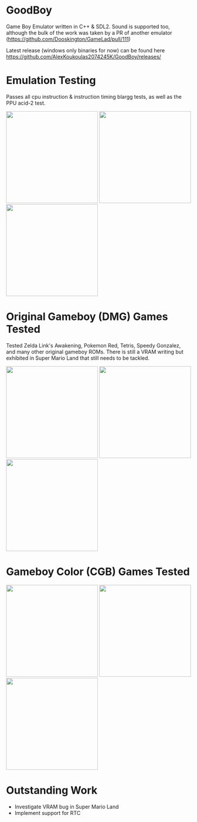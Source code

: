 # GoodBoy
Game Boy Emulator written in C++ & SDL2. Sound is supported too, although the bulk of the work was taken by a PR of another emulator (https://github.com/Dooskington/GameLad/pull/111)

Latest release (windows only binaries for now) can be found here https://github.com/AlexKoukoulas2074245K/GoodBoy/releases/

# Emulation Testing
Passes all cpu instruction & instruction timing blargg tests, as well as the PPU acid-2 test.

<img src="https://user-images.githubusercontent.com/10456734/187683951-6408b3f4-741c-4532-af33-c0f426161854.png" width="250" height="250"> <img src="https://user-images.githubusercontent.com/10456734/187684147-175109e0-aede-44c1-a389-a9d4c855ba94.png" width="250" height="250"> <img src="https://user-images.githubusercontent.com/10456734/187683612-74ef425f-f152-4234-b281-0402d4dfae00.png" width="250" height="250"> 

# Original Gameboy (DMG) Games Tested
Tested Zelda Link's Awakening, Pokemon Red, Tetris, Speedy Gonzalez, and many other original gameboy ROMs. There is still a VRAM writing but exhibited in Super Mario Land that still needs to be tackled.

<img src="https://user-images.githubusercontent.com/10456734/187683397-a7982db3-10ec-44e9-a168-340bba804979.png" width="250" height="250"> <img src="https://user-images.githubusercontent.com/10456734/187682634-845a75bb-8d65-4b03-b834-f65a89dab299.png" width="250" height="250"> <img src="https://user-images.githubusercontent.com/10456734/187682905-b352fc11-6195-4218-abd4-0d74c25f1660.png" width="250" height="250">

# Gameboy Color (CGB) Games Tested
<img src="https://user-images.githubusercontent.com/10456734/188271095-282ff0a7-8138-420b-b11a-148fd0da25aa.png" width="250" height="250"> <img src="https://user-images.githubusercontent.com/10456734/188271204-d76e20af-c4c7-4d3b-85ed-7f89f5fd4dfd.png" width="250" height="250"> <img src="https://user-images.githubusercontent.com/10456734/188271266-7f3bfe30-eaa0-41b7-9f7f-43604b536afa.png" width="250" height="250">

# Outstanding Work
* Investigate VRAM bug in Super Mario Land
* Implement support for RTC
